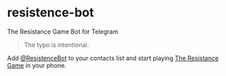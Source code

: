 # resistence-bot
The Resistance Game Bot for Telegram

> The typo is intentional.

Add [@ResistenceBot](telegram.me/ResistenceBot) to your contacts list and start playing [The Resistance Game](http://www.amazon.com/The-Resistance-Dystopian-Universe/dp/B008A2BA8G) in your phone.
